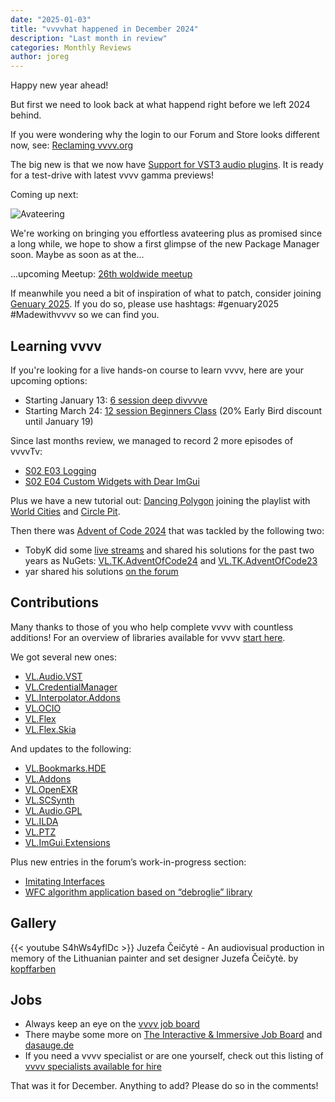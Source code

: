 ```yaml
---
date: "2025-01-03"
title: "vvvvhat happened in December 2024"
description: "Last month in review"
categories: Monthly Reviews
author: joreg
---
```

Happy new year ahead!

But first we need to look back at what happend right before we left 2024 behind. 

If you were wondering why the login to our Forum and Store looks different now, see: [Reclaming vvvv.org](https://vvvv.org/blog/2024/reclaiming-vvvv.org/)

The big new is that we now have [Support for VST3 audio plugins](https://vvvv.org/blog/2024/introducing-support-for-vst3-audio-plugins/). It is ready for a test-drive with latest vvvv gamma previews!

Coming up next:

![Avateering](avatar.gif)

We're working on bringing you effortless avateering plus as promised since a long while, we hope to show a first glimpse of the new Package Manager soon. Maybe as soon as at the...

...upcoming Meetup: [26th woldwide meetup](https://vvvv.org/blog/2024/26.-vvvv-worldwide-meetup/)

If meanwhile you need a bit of inspiration of what to patch, consider joining [Genuary 2025](https://genuary.art/). If you do so, please use hashtags: #genuary2025 #Madewithvvvv so we can find you.

## Learning vvvv

If you're looking for a live hands-on course to learn vvvv, here are your upcoming options: 

- Starting January 13: [6 session deep divvvve](https://thenodeinstitute.org/courses/ws24-5-vvvv-beginners-part-ii/)
- Starting March 24: [12 session Beginners Class](https://thenodeinstitute.org/vvvv-beginner-class-summer-2025/) (20% Early Bird discount until January 19)

Since last months review, we managed to record 2 more episodes of vvvvTv:

- [S02 E03 Logging](https://www.youtube.com/live/nrXfpn5V9h0)
- [S02 E04 Custom Widgets with Dear ImGui](https://www.youtube.com/live/nrXfpn5V9h0)

Plus we have a new tutorial out: [Dancing Polygon](https://www.youtube.com/watch?v=YZ_qpRv_Llg) joining the playlist with [World Cities](https://www.youtube.com/watch?v=ymzrK7tZLBI) and [Circle Pit](https://www.youtube.com/watch?v=Ma1IullIugY).

Then there was [Advent of Code 2024](https://adventofcode.com/2024) that was tackled by the following two:
- TobyK did some [live streams](https://www.youtube.com/watch?v=ww8T7lE7waM&list=PLEncasrnvr2ZH8u5cpeaTwqLIFYCauBc0) and shared his solutions for the past two years as NuGets: [VL.TK.AdventOfCode24](https://www.nuget.org/packages/VL.TK.AdventOfCode24) and [VL.TK.AdventOfCode23](https://www.nuget.org/packages/VL.TK.AdventOfCode23)
- yar shared his solutions [on the forum](https://forum.vvvv.org/t/advent-of-code-2024/23772)


## Contributions

Many thanks to those of you who help complete vvvv with countless additions! For an overview of libraries available for vvvv [start here](https://thegraybook.vvvv.org/reference/libraries/overview.html).

We got several new ones:

- [VL.Audio.VST](https://www.nuget.org/packages/VL.Audio.VST)
- [VL.CredentialManager](https://www.nuget.org/packages/VL.CredentialManager)
- [VL.Interpolator.Addons](https://www.nuget.org/packages/VL.Interpolator.Addons)
- [VL.OCIO](https://www.nuget.org/packages/VL.OCIO)
- [VL.Flex](https://www.nuget.org/packages/VL.Flex)
- [VL.Flex.Skia](https://www.nuget.org/packages/VL.Flex.Skia)

And updates to the following:
- [VL.Bookmarks.HDE](https://www.nuget.org/packages/VL.Bookmarks.HDE)
- [VL.Addons](https://www.nuget.org/packages/VL.Addons)
- [VL.OpenEXR](https://www.nuget.org/packages/VL.OpenEXR)
- [VL.SCSynth](https://www.nuget.org/packages/VL.SCSynth)
- [VL.Audio.GPL](https://www.nuget.org/packages/VL.Audio.GPL)
- [VL.ILDA](https://www.nuget.org/packages/VL.ILDA)
- [VL.PTZ](https://www.nuget.org/packages/VL.PTZ)
- [VL.ImGui.Extensions](https://www.nuget.org/packages/VL.ImGui.Extensions)

Plus new entries in the forum’s work-in-progress section:

- [Imitating Interfaces](https://forum.vvvv.org/t/imitating-interfaces/23839/4)
- [WFC algorithm application based on “debroglie” library](https://forum.vvvv.org/t/wfc-algorithm-application-based-on-debroglie-library/23821/1)


## Gallery

{{< youtube S4hWs4yflDc >}}
Juzefa Čeičytė - An audiovisual production in memory of the Lithuanian painter and set designer Juzefa Čeičytė.
by [kopffarben](https://www.youtube.com/@kopffarben)

## Jobs
- Always keep an eye on the [vvvv job board](https://discourse.vvvv.org/c/jobs)
- There maybe some more on [The Interactive & Immersive Job Board](https://jobs.interactiveimmersive.io/jobs/) and [dasauge.de](https://dasauge.de/sta/Vvvv/)
- If you need a vvvv specialist or are one yourself, check out this listing of [vvvv specialists available for hire](https://legacy.vvvv.org/documentation/vvvv-specialists-available-for-hire)

That was it for December. Anything to add? Please do so in the comments!